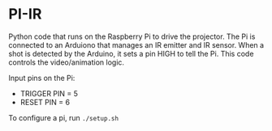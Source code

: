 # PI-IR

Python code that runs on the Raspberry Pi to drive the projector. The
Pi is connected to an Arduiono that manages an IR emitter and IR sensor.
When a shot is detected by the Arduino, it sets a pin HIGH to tell the
Pi. This code controls the video/animation logic.

Input pins on the Pi:
* TRIGGER PIN = 5
* RESET PIN = 6

To configure a pi, run `./setup.sh`
